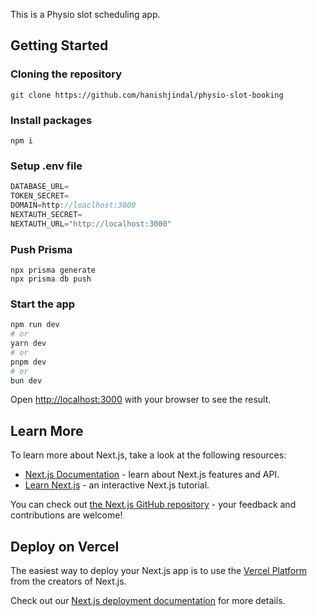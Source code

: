 This is a Physio slot scheduling app.

## Getting Started

### Cloning the repository

```shell
git clone https://github.com/hanishjindal/physio-slot-booking
```

### Install packages

```shell
npm i
```

### Setup .env file


```js
DATABASE_URL=
TOKEN_SECRET=
DOMAIN=http://loaclhost:3000
NEXTAUTH_SECRET=
NEXTAUTH_URL="http://localhost:3000"
```

### Push Prisma
```shell
npx prisma generate
npx prisma db push
```

### Start the app

```bash
npm run dev
# or
yarn dev
# or
pnpm dev
# or
bun dev
```

Open [http://localhost:3000](http://localhost:3000) with your browser to see the result.

## Learn More

To learn more about Next.js, take a look at the following resources:

- [Next.js Documentation](https://nextjs.org/docs) - learn about Next.js features and API.
- [Learn Next.js](https://nextjs.org/learn) - an interactive Next.js tutorial.

You can check out [the Next.js GitHub repository](https://github.com/vercel/next.js/) - your feedback and contributions are welcome!

## Deploy on Vercel

The easiest way to deploy your Next.js app is to use the [Vercel Platform](https://vercel.com/new?utm_medium=default-template&filter=next.js&utm_source=create-next-app&utm_campaign=create-next-app-readme) from the creators of Next.js.

Check out our [Next.js deployment documentation](https://nextjs.org/docs/deployment) for more details.
